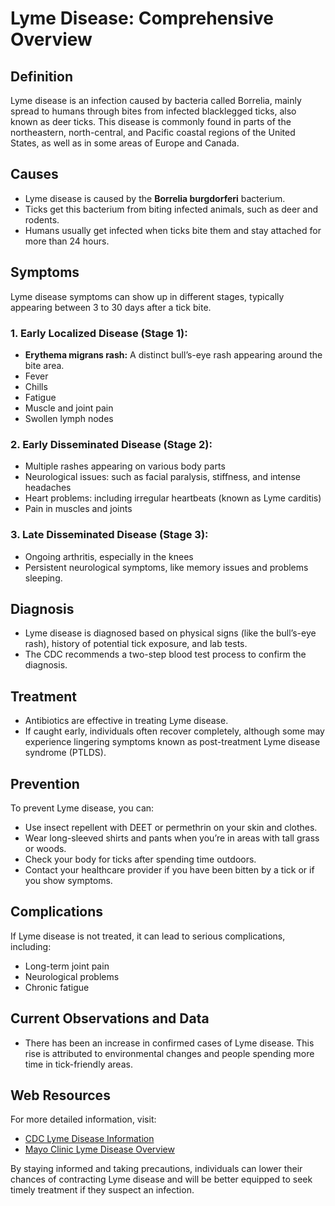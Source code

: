 # Lyme Disease: Comprehensive Overview

## Definition
Lyme disease is an infection caused by bacteria called Borrelia, mainly spread to humans through bites from infected blacklegged ticks, also known as deer ticks. This disease is commonly found in parts of the northeastern, north-central, and Pacific coastal regions of the United States, as well as in some areas of Europe and Canada.

## Causes
- Lyme disease is caused by the **Borrelia burgdorferi** bacterium.
- Ticks get this bacterium from biting infected animals, such as deer and rodents.
- Humans usually get infected when ticks bite them and stay attached for more than 24 hours.

## Symptoms
Lyme disease symptoms can show up in different stages, typically appearing between 3 to 30 days after a tick bite.

### 1. Early Localized Disease (Stage 1):
- **Erythema migrans rash:** A distinct bull’s-eye rash appearing around the bite area.
- Fever
- Chills
- Fatigue
- Muscle and joint pain
- Swollen lymph nodes

### 2. Early Disseminated Disease (Stage 2):
- Multiple rashes appearing on various body parts
- Neurological issues: such as facial paralysis, stiffness, and intense headaches
- Heart problems: including irregular heartbeats (known as Lyme carditis)
- Pain in muscles and joints 

### 3. Late Disseminated Disease (Stage 3):
- Ongoing arthritis, especially in the knees
- Persistent neurological symptoms, like memory issues and problems sleeping.

## Diagnosis
- Lyme disease is diagnosed based on physical signs (like the bull’s-eye rash), history of potential tick exposure, and lab tests. 
- The CDC recommends a two-step blood test process to confirm the diagnosis.

## Treatment
- Antibiotics are effective in treating Lyme disease. 
- If caught early, individuals often recover completely, although some may experience lingering symptoms known as post-treatment Lyme disease syndrome (PTLDS).

## Prevention
To prevent Lyme disease, you can:
- Use insect repellent with DEET or permethrin on your skin and clothes.
- Wear long-sleeved shirts and pants when you’re in areas with tall grass or woods.
- Check your body for ticks after spending time outdoors.
- Contact your healthcare provider if you have been bitten by a tick or if you show symptoms.

## Complications
If Lyme disease is not treated, it can lead to serious complications, including:
- Long-term joint pain
- Neurological problems
- Chronic fatigue

## Current Observations and Data
- There has been an increase in confirmed cases of Lyme disease. This rise is attributed to environmental changes and people spending more time in tick-friendly areas.

## Web Resources
For more detailed information, visit:
- [CDC Lyme Disease Information](https://www.cdc.gov/lyme/index.html)
- [Mayo Clinic Lyme Disease Overview](https://www.mayoclinic.org/diseases-conditions/lyme-disease/symptoms-causes/syc-20374651)

By staying informed and taking precautions, individuals can lower their chances of contracting Lyme disease and will be better equipped to seek timely treatment if they suspect an infection.